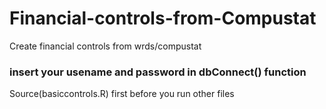 # Financial-controls-from-Compustat
Create financial controls from wrds/compustat
### insert your usename and password in dbConnect() function
Source(basiccontrols.R) first before you run other files
